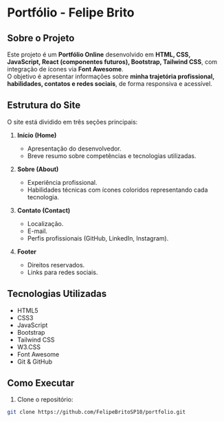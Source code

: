 # Portfólio - Felipe Brito

## Sobre o Projeto
Este projeto é um **Portfólio Online** desenvolvido em **HTML, CSS, JavaScript, React (componentes futuros), Bootstrap, Tailwind CSS**, com integração de ícones via **Font Awesome**.  
O objetivo é apresentar informações sobre **minha trajetória profissional, habilidades, contatos e redes sociais**, de forma responsiva e acessível.

## Estrutura do Site
O site está dividido em três seções principais:

1. **Início (Home)**
   - Apresentação do desenvolvedor.
   - Breve resumo sobre competências e tecnologias utilizadas.
   
2. **Sobre (About)**
   - Experiência profissional.
   - Habilidades técnicas com ícones coloridos representando cada tecnologia.

3. **Contato (Contact)**
   - Localização.
   - E-mail.
   - Perfis profissionais (GitHub, LinkedIn, Instagram).

4. **Footer**
   - Direitos reservados.
   - Links para redes sociais.

## Tecnologias Utilizadas
- HTML5
- CSS3
- JavaScript
- Bootstrap
- Tailwind CSS
- W3.CSS
- Font Awesome
- Git & GitHub

## Como Executar
1. Clone o repositório:
```bash
git clone https://github.com/FelipeBritoSP10/portfolio.git
